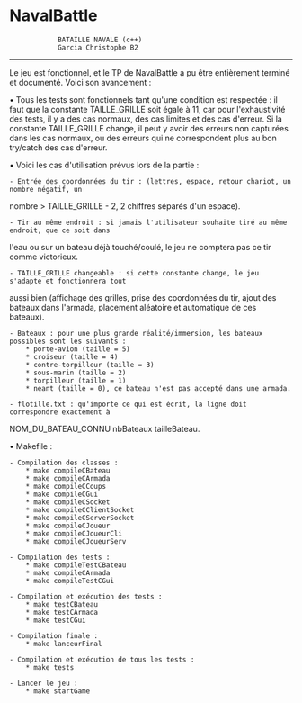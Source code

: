 # NavalBattle

				BATAILLE NAVALE (c++)
				Garcia Christophe B2
________________________________________________________________________________________

Le jeu est fonctionnel, et le TP de NavalBattle a pu être entièrement terminé et documenté.
Voici son avancement :

• Tous les tests sont fonctionnels tant qu'une condition est respectée : il faut que la constante 
TAILLE_GRILLE soit égale à 11, car pour l'exhaustivité des tests, il y a des cas normaux, des cas limites et 
des cas d'erreur. Si la constante TAILLE_GRILLE change, il peut y avoir des erreurs non capturées dans les
cas normaux, ou des erreurs qui ne correspondent plus au bon try/catch des cas d'erreur.

• Voici les cas d'utilisation prévus lors de la partie :

	- Entrée des coordonnées du tir : (lettres, espace, retour chariot, un nombre négatif, un
nombre > TAILLE_GRILLE - 2, 2 chiffres séparés d'un espace).

	- Tir au même endroit : si jamais l'utilisateur souhaite tiré au même endroit, que ce soit dans
l'eau ou sur un bateau déjà touché/coulé, le jeu ne comptera pas ce tir comme victorieux.

	- TAILLE_GRILLE changeable : si cette constante change, le jeu s'adapte et fonctionnera tout
aussi bien (affichage des grilles, prise des coordonnées du tir, ajout des bateaux dans l'armada, placement
aléatoire et automatique de ces bateaux).

	- Bateaux : pour une plus grande réalité/immersion, les bateaux possibles sont les suivants :
		* porte-avion (taille = 5)
		* croiseur (taille = 4)
		* contre-torpilleur (taille = 3)
		* sous-marin (taille = 2)
		* torpilleur (taille = 1)
		* neant (taille = 0), ce bateau n'est pas accepté dans une armada.

	- flotille.txt : qu'importe ce qui est écrit, la ligne doit correspondre exactement à 
NOM_DU_BATEAU_CONNU nbBateaux tailleBateau.

• Makefile : 

	- Compilation des classes :
		* make compileCBateau 
		* make compileCArmada 
		* make compileCCoups
		* make compileCGui
		* make compileCSocket
		* make compileCClientSocket
		* make compileCServerSocket
		* make compileCJoueur
		* make compileCJoueurCli
		* make compileCJoueurServ

	- Compilation des tests :
		* make compileTestCBateau
		* make compileCArmada
		* make compileTestCGui

	- Compilation et exécution des tests :
		* make testCBateau
		* make testCArmada
		* make testCGui

	- Compilation finale :
		* make lanceurFinal

	- Compilation et exécution de tous les tests :
		* make tests

	- Lancer le jeu :
		* make startGame
